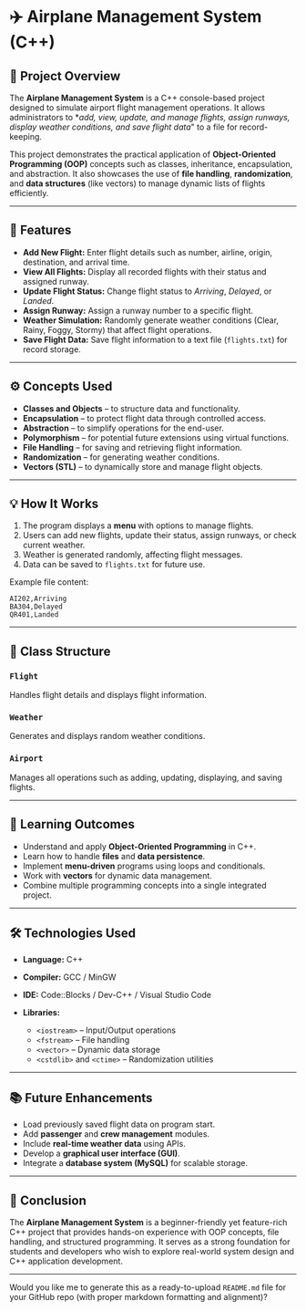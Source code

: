 # ✈️ Airplane Management System (C++)

## 📝 Project Overview

The **Airplane Management System** is a C++ console-based project designed to simulate airport flight management operations. It allows administrators to **add, view, update, and manage flights, assign runways, display weather conditions, and save flight data*" to a file for record-keeping.

This project demonstrates the practical application of **Object-Oriented Programming (OOP)** concepts such as classes, inheritance, encapsulation, and abstraction. It also showcases the use of **file handling**, **randomization**, and **data structures** (like vectors) to manage dynamic lists of flights efficiently.

---

## 🚀 Features

* **Add New Flight:** Enter flight details such as number, airline, origin, destination, and arrival time.
* **View All Flights:** Display all recorded flights with their status and assigned runway.
* **Update Flight Status:** Change flight status to *Arriving*, *Delayed*, or *Landed*.
* **Assign Runway:** Assign a runway number to a specific flight.
* **Weather Simulation:** Randomly generate weather conditions (Clear, Rainy, Foggy, Stormy) that affect flight operations.
* **Save Flight Data:** Save flight information to a text file (`flights.txt`) for record storage.

---

## ⚙️ Concepts Used

* **Classes and Objects** – to structure data and functionality.
* **Encapsulation** – to protect flight data through controlled access.
* **Abstraction** – to simplify operations for the end-user.
* **Polymorphism** – for potential future extensions using virtual functions.
* **File Handling** – for saving and retrieving flight information.
* **Randomization** – for generating weather conditions.
* **Vectors (STL)** – to dynamically store and manage flight objects.

---

## 💡 How It Works

1. The program displays a **menu** with options to manage flights.
2. Users can add new flights, update their status, assign runways, or check current weather.
3. Weather is generated randomly, affecting flight messages.
4. Data can be saved to `flights.txt` for future use.

Example file content:

```
AI202,Arriving
BA304,Delayed
QR401,Landed
```

---

## 🧩 Class Structure

### `Flight`

Handles flight details and displays flight information.

### `Weather`

Generates and displays random weather conditions.

### `Airport`

Manages all operations such as adding, updating, displaying, and saving flights.

---

## 🧠 Learning Outcomes

* Understand and apply **Object-Oriented Programming** in C++.
* Learn how to handle **files** and **data persistence**.
* Implement **menu-driven** programs using loops and conditionals.
* Work with **vectors** for dynamic data management.
* Combine multiple programming concepts into a single integrated project.

---

## 🛠️ Technologies Used

* **Language:** C++
* **Compiler:** GCC / MinGW
* **IDE:** Code::Blocks / Dev-C++ / Visual Studio Code
* **Libraries:**

  * `<iostream>` – Input/Output operations
  * `<fstream>` – File handling
  * `<vector>` – Dynamic data storage
  * `<cstdlib>` and `<ctime>` – Randomization utilities

---

## 📚 Future Enhancements

* Load previously saved flight data on program start.
* Add **passenger** and **crew management** modules.
* Include **real-time weather data** using APIs.
* Develop a **graphical user interface (GUI)**.
* Integrate a **database system (MySQL)** for scalable storage.

---

## 🏁 Conclusion

The **Airplane Management System** is a beginner-friendly yet feature-rich C++ project that provides hands-on experience with OOP concepts, file handling, and structured programming. It serves as a strong foundation for students and developers who wish to explore real-world system design and C++ application development.

---

Would you like me to generate this as a ready-to-upload `README.md` file for your GitHub repo (with proper markdown formatting and alignment)?

